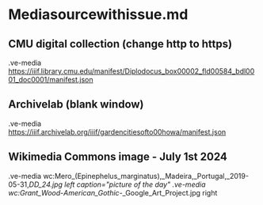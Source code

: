 # Mediasourcewithissue.md

## CMU digital collection (change http to https)
.ve-media https://iiif.library.cmu.edu/manifest/Diplodocus_box00002_fld00584_bdl0001_doc0001/manifest.json

## Archivelab (blank window)
.ve-media https://iiif.archivelab.org/iiif/gardencitiesofto00howa/manifest.json 

## Wikimedia Commons image - July 1st 2024
.ve-media wc:Mero_(Epinephelus_marginatus),_Madeira,_Portugal,_2019-05-31,_DD_24.jpg left caption="picture of the day"
.ve-media wc:Grant_Wood_-_American_Gothic_-_Google_Art_Project.jpg right